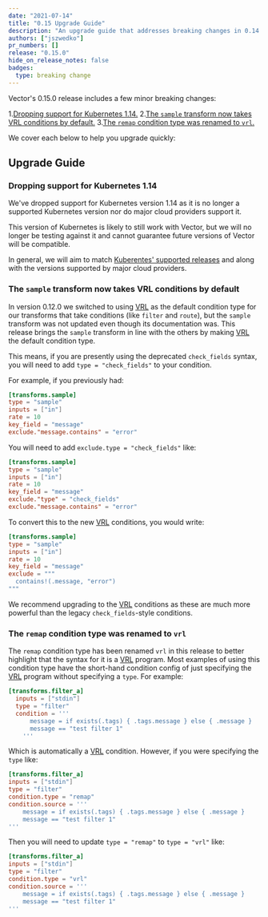 ```yaml
---
date: "2021-07-14"
title: "0.15 Upgrade Guide"
description: "An upgrade guide that addresses breaking changes in 0.14.0"
authors: ["jszwedko"]
pr_numbers: []
release: "0.15.0"
hide_on_release_notes: false
badges:
  type: breaking change
---
```


Vector's 0.15.0 release includes a few minor breaking changes:

1.[Dropping support for Kubernetes 1.14.](#first)
2.[The `sample` transform now takes VRL conditions by default.](#second)
3.[The `remap` condition type was renamed to `vrl`.](#third)

We cover each below to help you upgrade quickly:

## Upgrade Guide

### Dropping support for Kubernetes 1.14<a name="first"></a>

We've dropped support for Kubernetes version 1.14 as it is no longer a supported Kubernetes version nor do major cloud
providers support it.

This version of Kubernetes is likely to still work with Vector, but we will no longer be testing against it and cannot
guarantee future versions of Vector will be compatible.

In general, we will aim to match [Kuberentes' supported releases][kubernetes_releases] and along with the versions
supported by major cloud providers.

### The `sample` transform now takes VRL conditions by default<a name="second"></a>

In version 0.12.0 we switched to using [VRL][vrl] as the default condition type for our transforms that take conditions (like
`filter` and `route`), but the `sample` transform was not updated even though its documentation was. This release brings
the `sample` transform in line with the others by making [VRL][vrl] the default condition type.

This means, if you are presently using the deprecated `check_fields` syntax, you will need to add `type
= "check_fields"` to your condition.

For example, if you previously had:

```toml
[transforms.sample]
type = "sample"
inputs = ["in"]
rate = 10
key_field = "message"
exclude."message.contains" = "error"
```

You will need to add `exclude.type = "check_fields"` like:

```toml
[transforms.sample]
type = "sample"
inputs = ["in"]
rate = 10
key_field = "message"
exclude."type" = "check_fields"
exclude."message.contains" = "error"
```

To convert this to the new [VRL][VRL] conditions, you would write:

```toml
[transforms.sample]
type = "sample"
inputs = ["in"]
rate = 10
key_field = "message"
exclude = """
  contains!(.message, "error")
"""
```

We recommend upgrading to the [VRL][VRL] conditions as these are much more powerful than the legacy `check_fields`-style
conditions.

### The `remap` condition type was renamed to `vrl`<a name="third"></a>

The `remap` condition type has been renamed `vrl` in this release to better highlight that the syntax for it is
a [VRL][VRL] program. Most examples of using this condition type have the short-hand condition config of just specifying
the [VRL][VRL] program without specifying a `type`. For example:

```toml
[transforms.filter_a]
  inputs = ["stdin"]
  type = "filter"
  condition = '''
      message = if exists(.tags) { .tags.message } else { .message }
      message == "test filter 1"
    '''
```

Which is automatically a [VRL][VRL] condition. However, if you were specifying the `type` like:

```toml
[transforms.filter_a]
inputs = ["stdin"]
type = "filter"
condition.type = "remap"
condition.source = '''
    message = if exists(.tags) { .tags.message } else { .message }
    message == "test filter 1"
'''
```

Then you will need to update `type = "remap"` to `type = "vrl"` like:

```toml
[transforms.filter_a]
inputs = ["stdin"]
type = "filter"
condition.type = "vrl"
condition.source = '''
    message = if exists(.tags) { .tags.message } else { .message }
    message == "test filter 1"
'''
```

[vrl]: /docs/reference/vrl/
[kubernetes_releases]: https://kubernetes.io/releases/

